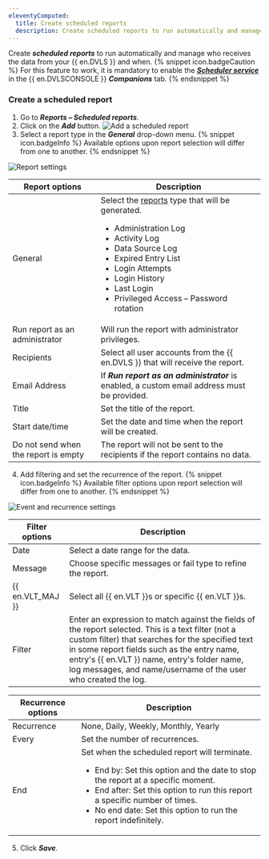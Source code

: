 ```yaml
---
eleventyComputed:
  title: Create scheduled reports
  description: Create scheduled reports to run automatically and manage who receives the data from your {{ en.DVLS }} and when.
---
```

Create ***scheduled reports*** to run automatically and manage who receives the data from your {{ en.DVLS }} and when.
{% snippet icon.badgeCaution %}
For this feature to work, it is mandatory to enable the [***Scheduler service***](/kb/devolutions-server/knowledge-base/scheduler-service-general-information/) in the {{ en.DVLSCONSOLE }} ***Companions*** tab.
{% endsnippet %}

### Create a scheduled report
1. Go to ***Reports – Scheduled reports***.
1. Click on the ***Add*** button.
![Add a scheduled report](https://cdnweb.devolutions.net/docs/docs_en_server_ServerOp4077.png)
1. Select a report type in the ***General*** drop-down menu.
{% snippet icon.badgeInfo %}
Available options upon report selection will differ from one to another.
{% endsnippet %}

![Report settings](https://cdnweb.devolutions.net/docs/docs_en_server_ServerOp8134.png)

| Report options                       | Description                                                                                  |
|--------------------------------------|----------------------------------------------------------------------------------------------|
| General                              | Select the [reports](server/web-interface/reports/) type that will be generated.<ul><li>Administration Log</li><li>Activity Log</li><li>Data Source Log</li><li>Expired Entry List</li><li>Login Attempts</li><li>Login History</li><li>Last Login</li><li>Privileged Access – Password rotation</li></ul> |
| Run report as an administrator       | Will run the report with administrator privileges.                                           |
| Recipients                           | Select all user accounts from the {{ en.DVLS }} that will receive the report.                |
| Email Address                        | If ***Run report as an administrator*** is enabled, a custom email address must be provided. |
| Title                                | Set the title of the report.                                                                 |
| Start date/time                      | Set the date and time when the report will be created.                                       |
| Do not send when the report is empty | The report will not be sent to the recipients if the report contains no data.                |

4. Add filtering and set the recurrence of the report.
{% snippet icon.badgeInfo %}
Available filter options upon report selection will differ from one to another.
{% endsnippet %}

![Event and recurrence settings](https://cdnweb.devolutions.net/docs/docs_en_server_ServerOp8058.png)

| Filter options   | Description                                                             |
|------------------|-------------------------------------------------------------------------|
| Date             | Select a date range for the data.                                       |
| Message          | Choose specific messages or fail type to refine the report.             |
| {{ en.VLT_MAJ }} | Select all {{ en.VLT }}s or specific {{ en.VLT }}s.                     |
| Filter           | Enter an expression to match against the fields of the report selected. This is a text filter (not a custom filter) that searches for the specified text in some report fields such as the entry name, entry's {{ en.VLT }} name, entry's folder name, log messages, and name/username of the user who created the log. |


| Recurrence options | Description                          |
|--------------------|--------------------------------------|
| Recurrence         | None, Daily, Weekly, Monthly, Yearly |
| Every              | Set the number of recurrences.       |
| End                | Set when the scheduled report will terminate.<br><ul><li>End by: Set this option and the date to stop the report at a specific moment.</li><li>End after: Set this option to run this report a specific number of times.</li><li>No end date: Set this option to run the report indefinitely.</li></ul> |

5. Click ***Save***.
